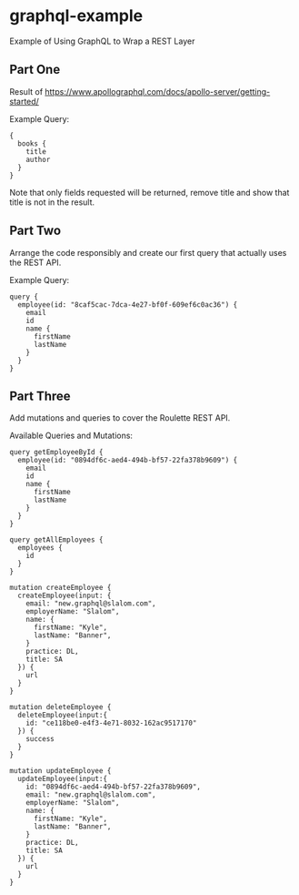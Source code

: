 # graphql-example
Example of Using GraphQL to Wrap a REST Layer

## Part One
Result of https://www.apollographql.com/docs/apollo-server/getting-started/

Example Query:
```
{
  books {
    title
    author
  }
}
```

Note that only fields requested will be returned, remove title and show that title is not in the result.

## Part Two
Arrange the code responsibly and create our first query that actually uses the REST API.

Example Query:
```
query {
  employee(id: "8caf5cac-7dca-4e27-bf0f-609ef6c0ac36") {
    email
    id
    name {
      firstName
      lastName
    }
  }
}
```

## Part Three
Add mutations and queries to cover the Roulette REST API.

Available Queries and Mutations:
```
query getEmployeeById {
  employee(id: "0894df6c-aed4-494b-bf57-22fa378b9609") {
    email
    id
    name {
      firstName
      lastName
    }
  }
}

query getAllEmployees {
  employees {
    id
  }
}

mutation createEmployee {
  createEmployee(input: {
    email: "new.graphql@slalom.com",
    employerName: "Slalom",
    name: {
      firstName: "Kyle",
      lastName: "Banner",
    }
    practice: DL,
    title: SA
  }) {
    url
  }
}

mutation deleteEmployee {
  deleteEmployee(input:{
    id: "ce118be0-e4f3-4e71-8032-162ac9517170"
  }) {
    success
  }
}

mutation updateEmployee {
  updateEmployee(input:{
    id: "0894df6c-aed4-494b-bf57-22fa378b9609",
    email: "new.graphql@slalom.com",
    employerName: "Slalom",
    name: {
      firstName: "Kyle",
      lastName: "Banner",
    }
    practice: DL,
    title: SA
  }) {
    url
  }
}
```